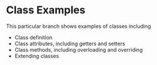 # Class Examples

This particular branch shows examples of classes including
- Class definition
- Class attributes, including getters and setters
- Class methods, including overloading and overriding
- Extending classes